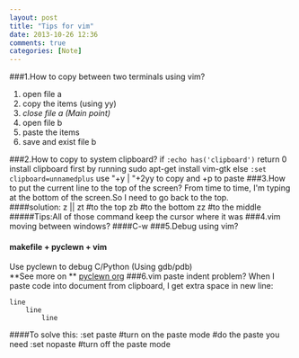 ```yaml
---
layout: post
title: "Tips for vim"
date: 2013-10-26 12:36
comments: true
categories: [Note]
---
```

###1.How to copy between two terminals using vim?
1. open file a
2. copy the items (using yy)
3. *close file a (Main point)*
4. open file b
5. paste the items
6. save and exist file b

###2.How to copy to system clipboard?
	if `:echo has('clipboard')` return 0
		install clipboard first by running
		sudo apt-get install vim-gtk
	else `:set clipboard=unnamedplus`
		use "+y | "+2yy to copy and +p to paste
###3.How to put the current line to the top of the screen?
From time to time, I'm typing at the bottom of the screen.So I need to go back to the top.   
####solution:
	z<return> || zt #to the top
	zb #to the bottom
	zz #to the middle
#####Tips:All of those command keep the cursor where it was
###4.vim moving between windows?
####C-w
###5.Debug using vim?
#### makefile + pyclewn + vim
Use pyclewn to debug C/Python (Using gdb/pdb)    
**See more on **
[pyclewn org](http://pyclewn.sourceforge.net/)
###6.vim paste indent problem?
When I paste code into document from clipboard, I get extra space in new line:    

	line    
		line   
			line
####To solve this:
	:set paste   #turn on the paste mode
	#do the paste you need
	:set nopaste  #turn off the paste mode
